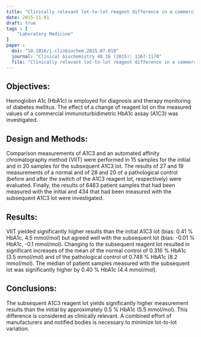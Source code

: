 ```yaml
---
title: "Clinically relevant lot-to-lot reagent difference in a commercial immunoturbidimetric assay for glycated hemoglobin A1c"
date: 2015-11-01
draft: true
tags : [
    "Laboratory Medicine"
]
paper : 
  doi: "10.1016/j.clinbiochem.2015.07.018"
  journal: "Clinical biochemistry 48.16 (2015): 1167-1170"
  file: "Clinically relevant lot-to-lot reagent difference in a commercial immunoturbidimetric assay for glycated hemoglobin A1c.pdf"
---
```

## Objectives: 
Hemoglobin A1c (HbA1c) is employed for diagnosis and therapy monitoring of diabetes mellitus. The effect of a change of reagent lot on the measured values of a commercial immunoturbidimetric HbA1c assay (A1C3) was investigated.

## Design and Methods:
Comparison measurements of A1C3 and an automated affinity chromatography method (VIIT) were performed in 15 samples for the initial and in 20 samples for the subsequent A1C3 lot. The results of 27 and 19 measurements of a normal and of 28 and 20 of a pathological control (before and after the switch of the A1C3 reagent lot, respectively) were evaluated. Finally, the results of 6463 patient samples that had been measured with the initial and 434 that had been measured with the subsequent A1C3 lot were investigated.

## Results:
VIIT yielded significantly higher results than the initial A1C3 lot (bias: 0.41 % HbA1c, 4.5 mmol/mol) but agreed well with the subsequent lot (bias: -0.01 % HbA1c, -0.1 mmol/mol). Changing to the subsequent reagent lot resulted in significant increases of the mean of the normal control of 0.316 % HbA1c (3.5 mmol/mol) and of the pathological control of 0.749 % HbA1c (8.2 mmol/mol). The median of patient samples measured with the subsequent lot was significantly higher by 0.40 % HbA1c (4.4 mmol/mol).

## Conclusions:
The subsequent A1C3 reagent lot yields significantly higher measurement results than the initial by approximately 0.5 % HbA1c (5.5 mmol/mol). This difference is considered as clinically relevant. A combined effort of manufacturers and notified bodies is necessary to minimize lot-to-lot variation.